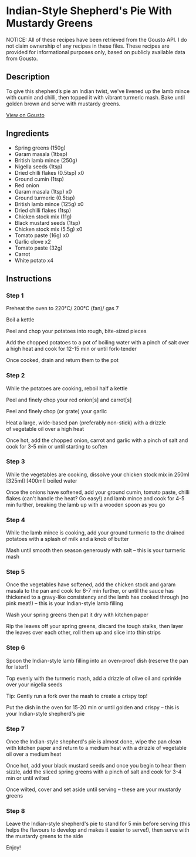 # Indian-Style Shepherd's Pie With Mustardy Greens

NOTICE: All of these recipes have been retrieved from the Gousto API. I do not claim ownership of any recipes in these files. These recipes are provided for informational purposes only, based on publicly available data from Gousto.

## Description

To give this shepherd’s pie an Indian twist, we've livened up the lamb mince with cumin and chilli, then topped it with vibrant turmeric mash. Bake until golden brown and serve with mustardy greens.

[View on Gousto](https://www.gousto.co.uk/recipes/cookbook/indian-shepherds-pie-with-mustardy-greens)

## Ingredients

- Spring greens (150g)
- Garam masala (1tbsp)
- British lamb mince (250g)
- Nigella seeds (1tsp)
- Dried chilli flakes (0.5tsp) x0
- Ground cumin (1tsp)
- Red onion
- Garam masala (1tsp) x0
- Ground turmeric (0.5tsp)
- British lamb mince (125g) x0
- Dried chilli flakes (1tsp)
- Chicken stock mix (11g)
- Black mustard seeds (1tsp)
- Chicken stock mix (5.5g) x0
- Tomato paste (16g) x0
- Garlic clove x2
- Tomato paste (32g)
- Carrot
- White potato x4

## Instructions


### Step 1

Preheat the oven to 220°C/ 200°C (fan)/ gas 7

Boil a kettle

Peel and chop your potatoes into rough, bite-sized pieces

Add the chopped potatoes to a pot of boiling water with a pinch of salt over a high heat and cook for 12-15 min or until fork-tender

Once cooked, drain and return them to the pot


### Step 2

While the potatoes are cooking, reboil half a kettle

Peel and finely chop your red onion[s]<span class="text-danger"> </span>and carrot[s]

Peel and finely chop (or grate) your garlic

Heat a large, wide-based pan (preferably non-stick) with a drizzle of vegetable oil over a high heat

Once hot, add the chopped onion, carrot and garlic with a pinch of salt and cook for 3-5 min or until starting to soften


### Step 3

While the vegetables are cooking, dissolve your chicken stock mix in 250ml <span class="text-purple">[325ml]</span> <span class="text-danger">[400ml] </span>boiled water

Once the onions have softened, add your ground cumin, tomato paste, chilli flakes (can't handle the heat? Go easy!) and lamb mince and cook for 4-5 min further, breaking the lamb up with a wooden spoon as you go


### Step 4

While the lamb mince is cooking, add your ground turmeric to the drained potatoes with a splash of milk and a knob of butter

Mash until smooth then season generously with salt – this is your turmeric mash


### Step 5

Once the vegetables have softened, add the chicken stock and garam masala to the pan and cook for 6-7 min further, or until the sauce has thickened to a gravy-like consistency and the lamb has cooked through (no pink meat!) – this is your Indian-style lamb filling

Wash your spring greens then pat it dry with kitchen paper

Rip the leaves off your spring greens, discard the tough stalks, then layer the leaves over each other, roll them up and slice into thin strips


### Step 6

Spoon the Indian-style lamb filling into an oven-proof dish (reserve the pan for later!)

Top evenly with the turmeric mash, add a drizzle of olive oil and sprinkle over your nigella seeds

Tip: Gently run a fork over the mash to create a crispy top!

Put the dish in the oven for 15-20 min or until golden and crispy – this is your Indian-style shepherd's pie


### Step 7

Once the Indian-style shepherd's pie is almost done, wipe the pan clean with kitchen paper and return to a medium heat with a drizzle of vegetable oil over a medium heat

Once hot, add your black mustard seeds and once you begin to hear them sizzle, add the sliced spring greens with a pinch of salt and cook for 3-4 min or until wilted

Once wilted, cover and set aside until serving – these are your mustardy greens

### Step 8

Leave the Indian-style shepherd's pie to stand for 5 min before serving (this helps the flavours to develop and makes it easier to serve!), then serve with the mustardy greens to the side

Enjoy!

